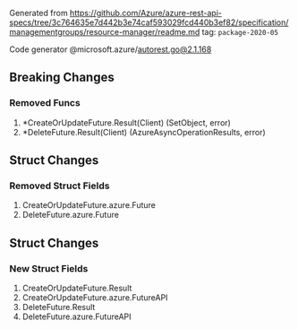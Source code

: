Generated from https://github.com/Azure/azure-rest-api-specs/tree/3c764635e7d442b3e74caf593029fcd440b3ef82/specification/managementgroups/resource-manager/readme.md tag: `package-2020-05`

Code generator @microsoft.azure/autorest.go@2.1.168

## Breaking Changes

### Removed Funcs

1. *CreateOrUpdateFuture.Result(Client) (SetObject, error)
1. *DeleteFuture.Result(Client) (AzureAsyncOperationResults, error)

## Struct Changes

### Removed Struct Fields

1. CreateOrUpdateFuture.azure.Future
1. DeleteFuture.azure.Future

## Struct Changes

### New Struct Fields

1. CreateOrUpdateFuture.Result
1. CreateOrUpdateFuture.azure.FutureAPI
1. DeleteFuture.Result
1. DeleteFuture.azure.FutureAPI
